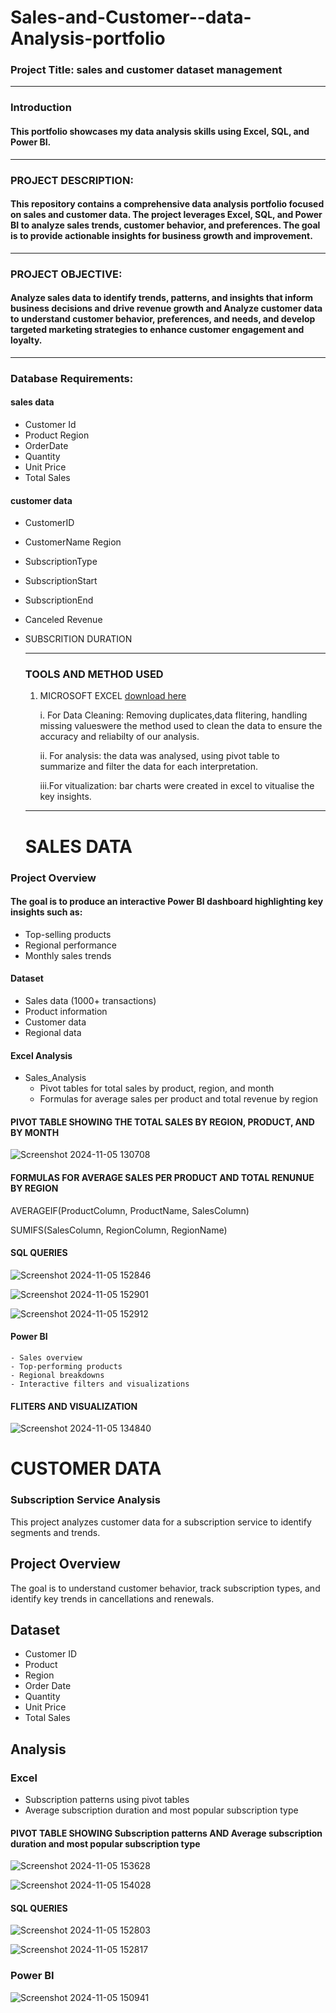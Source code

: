 # Sales-and-Customer--data-Analysis-portfolio

### Project Title: sales and customer dataset management
---

### Introduction

#### This portfolio showcases my data analysis skills using Excel, SQL, and Power BI.
---

### PROJECT DESCRIPTION:

#### This repository contains a comprehensive data analysis portfolio focused on sales and customer data. The project leverages Excel, SQL, and Power BI to analyze sales trends, customer behavior, and preferences. The goal is to provide actionable insights for business growth and improvement.
---

### PROJECT OBJECTIVE:

#### Analyze sales data to identify trends, patterns, and insights that inform business decisions and drive revenue growth and Analyze customer data to understand customer behavior, preferences, and needs, and develop targeted marketing strategies to enhance customer engagement and loyalty.
---

### Database Requirements:

#### sales data

- Customer Id
- Product	Region
- OrderDate
- Quantity
- Unit Price
- Total Sales

 #### customer data

 - CustomerID
 - CustomerName	Region
 - SubscriptionType
 - SubscriptionStart
 - SubscriptionEnd
 - Canceled	Revenue
 - SUBSCRITION DURATION

   ---

   ### TOOLS AND METHOD USED

   1. MICROSOFT EXCEL [download here](http://microsoft.com)
    
      i. For Data Cleaning: Removing duplicates,data flitering, handling missing valueswere the method used to clean the data to ensure the accuracy and reliabilty of our analysis.

       ii. For analysis: the data was analysed, using pivot table to summarize and filter the data for each interpretation.
    
      iii.For vitualization: bar charts were created in excel to vitualise the key insights.

   ---

   # SALES DATA 

### Project Overview

#### The goal is to produce an interactive Power BI dashboard highlighting key insights such as:

- Top-selling products
- Regional performance
- Monthly sales trends

#### Dataset

- Sales data (1000+ transactions)
- Product information
- Customer data
- Regional data

 #### Excel Analysis

- Sales_Analysis
    - Pivot tables for total sales by product, region, and month
    - Formulas for average sales per product and total revenue by region

#### PIVOT TABLE SHOWING THE TOTAL SALES BY REGION, PRODUCT, AND BY MONTH




![Screenshot 2024-11-05 130708](https://github.com/user-attachments/assets/bb5f3d6c-ef58-4e85-bc08-a01b0ac03501) 


#### FORMULAS FOR AVERAGE SALES PER PRODUCT AND TOTAL RENUNUE BY REGION

AVERAGEIF(ProductColumn, ProductName, SalesColumn)

SUMIFS(SalesColumn, RegionColumn, RegionName) 

#### SQL QUERIES


![Screenshot 2024-11-05 152846](https://github.com/user-attachments/assets/5274a967-466b-4428-9c91-7bb8affd01aa) 


![Screenshot 2024-11-05 152901](https://github.com/user-attachments/assets/82cdd4d9-af31-4ca8-86fe-6753099223ba) 



![Screenshot 2024-11-05 152912](https://github.com/user-attachments/assets/82918184-32dd-4a38-a917-311e015ae3c1)


#### Power BI

    - Sales overview
    - Top-performing products
    - Regional breakdowns
    - Interactive filters and visualizations


#### FLITERS AND VISUALIZATION



![Screenshot 2024-11-05 134840](https://github.com/user-attachments/assets/55117970-274e-49fb-b650-cb47953af93d) 


# CUSTOMER DATA


### Subscription Service Analysis

This project analyzes customer data for a subscription service to identify segments and trends.

## Project Overview

The goal is to understand customer behavior, track subscription types, and identify key trends in cancellations and renewals.

## Dataset

* Customer ID
* Product
* Region
* Order Date
* Quantity
* Unit Price
* Total Sales

## Analysis

### Excel

* Subscription patterns using pivot tables
* Average subscription duration and most popular subscription type


#### PIVOT TABLE SHOWING Subscription patterns AND Average subscription duration and most popular subscription type


![Screenshot 2024-11-05 153628](https://github.com/user-attachments/assets/e10245bc-31c2-4bc1-b941-b6ef99b92164)

![Screenshot 2024-11-05 154028](https://github.com/user-attachments/assets/2fc3750c-9d3d-4722-8d3e-aee9ff150757) 


#### SQL QUERIES


![Screenshot 2024-11-05 152803](https://github.com/user-attachments/assets/86b11cf0-ffc9-4988-afdf-f6b49e3598be) 


![Screenshot 2024-11-05 152817](https://github.com/user-attachments/assets/6b35cab6-f030-4a6f-a359-0fc6f9c2967f) 


### Power BI


![Screenshot 2024-11-05 150941](https://github.com/user-attachments/assets/db976e3e-f465-4cc2-8fde-e221d85498ee)


